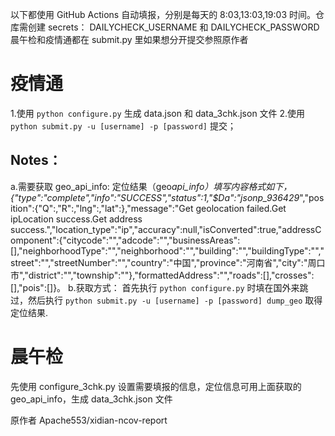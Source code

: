 以下都使用 GitHub Actions 自动填报，分别是每天的 8:03,13:03,19:03 时间。仓库需创建 secrets： DAILYCHECK_USERNAME 和 DAILYCHECK_PASSWORD
晨午检和疫情通都在 submit.py 里如果想分开提交参照原作者

# 疫情通

1.使用 `python configure.py` 生成 data.json 和 data_3chk.json 文件 2.使用 `python submit.py -u [username] -p [password]` 提交；

## Notes：

a.需要获取 geo_api_info:
定位结果（geo*api_info）填写内容格式如下，{"type":"complete","info":"SUCCESS","status":1,"$Da":"jsonp_936429*","position":{"Q":,"R":,"lng":,"lat":},"message":"Get geolocation failed.Get ipLocation success.Get address success.","location_type":"ip","accuracy":null,"isConverted":true,"addressComponent":{"citycode":"","adcode":"","businessAreas":[],"neighborhoodType":"","neighborhood":"","building":"","buildingType":"","street":"","streetNumber":"","country":"中国","province":"河南省","city":"周口市","district":"","township":""},"formattedAddress":"","roads":[],"crosses":[],"pois":[]}。
b.获取方式：
首先执行 `python configure.py` 时填在国外来跳过，然后执行 `python submit.py -u [username] -p [password] dump_geo` 取得定位结果.

# 晨午检

先使用 configure_3chk.py 设置需要填报的信息，定位信息可用上面获取的 geo_api_info，生成 data_3chk.json 文件

原作者 Apache553/xidian-ncov-report

